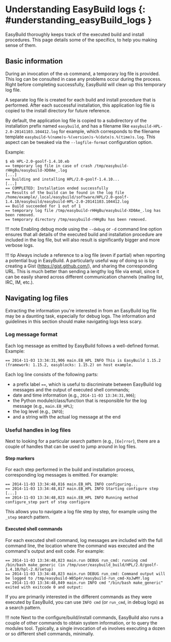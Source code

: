 # Understanding EasyBuild logs {: #understanding_easyBuild_logs }

EasyBuild thoroughly keeps track of the executed build and install
procedures. This page details some of the specifics, to help you making
sense of them.

## Basic information

During an invocation of the `eb` command, a temporary log file is
provided. This log can be consulted in case any problems occur during
the process. Right before completing successfully, EasyBuild will clean
up this temporary log file.

A separate log file is created for each build and install procedure that
is performed. After each successful installation, this application log
file is copied to the install directory for future reference.

By default, the application log file is copied to a subdirectory of the
installation prefix named `easybuild`, and has a filename like
`easybuild-HPL-2.0-20141103.104412.log` for example, which corresponds
to the filename template
`easybuild-%(name)s-%(version)s-%(date)s.%(time)s.log`. This aspect can
be tweaked via the `--logfile-format` configuration option.

Example:

``` console
$ eb HPL-2.0-goolf-1.4.10.eb
== temporary log file in case of crash /tmp/easybuild-rHHgBu/easybuild-XD0Ae_.log
[...]
== building and installing HPL/2.0-goolf-1.4.10...
[...]
== COMPLETED: Installation ended successfully
== Results of the build can be found in the log file /home/example/.local/easybuild/software/HPL/2.0-goolf-1.4.10/easybuild/easybuild-HPL-2.0-20141103.104412.log
== Build succeeded for 1 out of 1
== temporary log file /tmp/easybuild-rHHgBu/easybuild-XD0Ae_.log has been removed.
== temporary directory /tmp/easybuild-rHHgBu has been removed.
```

!!! note
    Enabling debug mode using the `--debug` or `-d` command line option
    ensures that all details of the executed build and installation
    procedure are included in the log file, but will also result is
    significantly bigger and more verbose logs.

!!! tip
    Always include a reference to a log file (even if partial) when reporting
    a potential bug in EasyBuild. A particularly useful way of doing so
    is by creating a Gist (<https://gist.github.com/>), and sharing the
    corresponding URL. This is much better than sending a lengthy log
    file via email, since it can be easily shared across different
    communication channels (mailing list, IRC, IM, etc.).

## Navigating log files

Extracting the information you're interested in from an EasyBuild log
file may be a daunting task, especially for debug logs. The information
and guidelines in this section should make navigating logs less scary.

### Log message format

Each log message as emitted by EasyBuild follows a well-defined format.
Example:

``` console
== 2014-11-03 13:34:31,906 main.EB_HPL INFO This is EasyBuild 1.15.2 (framework: 1.15.2, easyblocks: 1.15.2) on host example.
```

Each log line consists of the following parts:

- a prefix label `==`, which is useful to discriminate between
    EasyBuild log messages and the output of executed shell commands;
- date and time information (e.g., `2014-11-03 13:34:31,906`);
- the Python module/class/function that is responsible for the log
    message (e.g., `main.EB_HPL`);
- the log level (e.g., `INFO`);
- and a string with the actual log message at the end

### Useful handles in log files

Next to looking for a particular search pattern (e.g., `[Ee]rror`),
there are a couple of handles that can be used to jump around in log
files.

#### Step markers

For each step performed in the build and installation process,
corresponding log messages is emitted. For example:

``` console
== 2014-11-03 13:34:48,816 main.EB_HPL INFO configuring...
== 2014-11-03 13:34:48,817 main.EB_HPL INFO Starting configure step
[...]
== 2014-11-03 13:34:48,823 main.EB_HPL INFO Running method configure_step part of step configure
```

This allows you to navigate a log file step by step, for example using
the `_step` search pattern.

#### Executed shell commands

For each executed shell command, log messages are included with the full
command line, the location where the command was executed and the
command's output and exit code. For example:

``` console
== 2014-11-03 13:34:48,823 main.run DEBUG run_cmd: running cmd /bin/bash make_generic (in /tmp/user/easybuild_build/HPL/2.0/goolf-1.4.10/hpl-2.0/setup)
== 2014-11-03 13:34:48,823 main.run DEBUG run_cmd: Command output will be logged to /tmp/easybuild-W85p4r/easybuild-run_cmd-XoJwMY.log
== 2014-11-03 13:34:48,849 main.run INFO cmd "/bin/bash make_generic" exited with exitcode 0 and output:
```

If you are primarily interested in the different commands as they were
executed by EasyBuild, you can use `INFO cmd` (or `run_cmd`, in debug
logs) as a search pattern.

!!! note
    Next to the configure/build/install commands, EasyBuild also runs
    a couple of other commands to obtain system information, or to query
    the modules tool. Typically, a single invocation of `eb` involves
    executing a dozen or so different shell commands, minimally.
